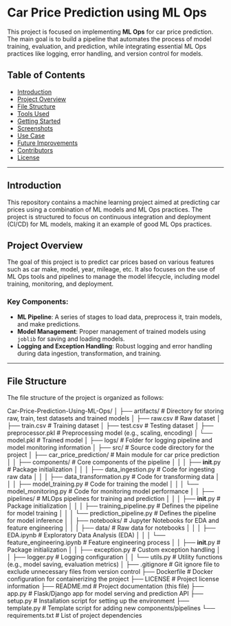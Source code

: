 # Car Price Prediction using ML Ops

This project is focused on implementing **ML Ops** for car price prediction. The main goal is to build a pipeline that automates the process of model training, evaluation, and prediction, while integrating essential ML Ops practices like logging, error handling, and version control for models.

## Table of Contents
- [Introduction](#introduction)
- [Project Overview](#project-overview)
- [File Structure](#file-structure)
- [Tools Used](#tools-used)
- [Getting Started](#getting-started)
- [Screenshots](#screenshots)
- [Use Case](#use-case)
- [Future Improvements](#future-improvements)
- [Contributors](#contributors)
- [License](#license)

---

## Introduction

This repository contains a machine learning project aimed at predicting car prices using a combination of ML models and ML Ops practices. The project is structured to focus on continuous integration and deployment (CI/CD) for ML models, making it an example of good ML Ops practices.

## Project Overview

The goal of this project is to predict car prices based on various features such as car make, model, year, mileage, etc. It also focuses on the use of ML Ops tools and pipelines to manage the model lifecycle, including model training, monitoring, and deployment.

### Key Components:
- **ML Pipeline**: A series of stages to load data, preprocess it, train models, and make predictions.
- **Model Management**: Proper management of trained models using `joblib` for saving and loading models.
- **Logging and Exception Handling**: Robust logging and error handling during data ingestion, transformation, and training.

---

## File Structure

The file structure of the project is organized as follows:

Car-Price-Prediction-Using-ML-Ops/
│
├── artifacts/                    # Directory for storing raw, train, test datasets and trained models
│   ├── raw.csv                   # Raw dataset
│   ├── train.csv                 # Training dataset
│   ├── test.csv                  # Testing dataset
│   ├── preprocessor.pkl          # Preprocessing model (e.g., scaling, encoding)
│   └── model.pkl                 # Trained model
│
├── logs/                         # Folder for logging pipeline and model monitoring information
│
├── src/                          # Source code directory for the project
│   ├── car_price_prediction/     # Main module for car price prediction
│   │   ├── components/           # Core components of the pipeline
│   │   │   ├── __init__.py       # Package initialization
│   │   │   ├── data_ingestion.py # Code for ingesting raw data
│   │   │   ├── data_transformation.py # Code for transforming data
│   │   │   ├── model_training.py # Code for training the model
│   │   │   └── model_monitoring.py # Code for monitoring model performance
│   │   ├── pipelines/            # MLOps pipelines for training and prediction
│   │   │   ├── __init__.py       # Package initialization
│   │   │   ├── training_pipeline.py # Defines the pipeline for model training
│   │   │   └── prediction_pipeline.py # Defines the pipeline for model inference
│   │   ├── notebooks/            # Jupyter Notebooks for EDA and feature engineering
│   │   │   ├── data/             # Raw data for notebooks
│   │   │   ├── EDA.ipynb         # Exploratory Data Analysis (EDA)
│   │   │   └── feature_engineering.ipynb # Feature engineering process
│   │   ├── __init__.py           # Package initialization
│   │   ├── exception.py          # Custom exception handling
│   │   ├── logger.py             # Logging configuration
│   │   └── utils.py              # Utility functions (e.g., model saving, evaluation metrics)
│
├── .gitignore                    # Git ignore file to exclude unnecessary files from version control
├── Dockerfile                    # Docker configuration for containerizing the project
├── LICENSE                       # Project license information
├── README.md                     # Project documentation (this file)
├── app.py                        # Flask/Django app for model serving and prediction API
├── setup.py                      # Installation script for setting up the environment
├── template.py                   # Template script for adding new components/pipelines
└── requirements.txt              # List of project dependencies
